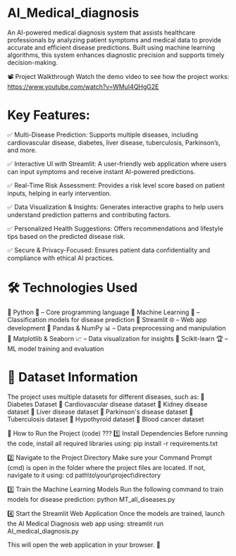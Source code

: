 # AI_Medical_diagnosis
An AI-powered medical diagnosis system that assists healthcare professionals by analyzing patient symptoms and medical data to provide accurate and efficient disease predictions. Built using machine learning algorithms, this system enhances diagnostic precision and supports timely decision-making.

📽️ Project Walkthrough
Watch the demo video to see how the project works:
https://www.youtube.com/watch?v=WMuI4QHgG2E

# Key Features:
✅ Multi-Disease Prediction: Supports multiple diseases, including cardiovascular disease, diabetes, liver disease, tuberculosis, Parkinson’s, and more.

✅ Interactive UI with Streamlit: A user-friendly web application where users can input symptoms and receive instant AI-powered predictions.

✅ Real-Time Risk Assessment: Provides a risk level score based on patient inputs, helping in early intervention.

✅ Data Visualization & Insights: Generates interactive graphs to help users understand prediction patterns and contributing factors.

✅ Personalized Health Suggestions: Offers recommendations and lifestyle tips based on the predicted disease risk.

✅ Secure & Privacy-Focused: Ensures patient data confidentiality and compliance with ethical AI practices.

# 🛠️ Technologies Used
🔹 Python 🐍 – Core programming language
🔹 Machine Learning 🤖 – Classification models for disease prediction
🔹 Streamlit 🌐 – Web app development
🔹 Pandas & NumPy 📊 – Data preprocessing and manipulation
🔹 Matplotlib & Seaborn 📈 – Data visualization for insights
🔹 Scikit-learn 🏆 – ML model training and evaluation

# 📂 Dataset Information
The project uses multiple datasets for different diseases, such as:
🔹 Diabetes Dataset
🔹 Cardiovascular disease dataset
🔹 Kidney disease dataset
🔹 Liver disease dataset
🔹 Parkinson's disease dataset
🔹 Tuberculosis dataset
🔹 Hypothyroid dataset
🔹 Blood cancer dataset

🚀 How to Run the Project (code) ???
1️⃣ Install Dependencies
Before running the code, install all required libraries using:
pip install -r requirements.txt

2️⃣ Navigate to the Project Directory
Make sure your Command Prompt (cmd) is open in the folder where the project files are located.
If not, navigate to it using:
cd path\to\your\project\directory

3️⃣ Train the Machine Learning Models
Run the following command to train models for disease prediction:
python MT_all_diseases.py

4️⃣ Start the Streamlit Web Application
Once the models are trained, launch the AI Medical Diagnosis web app using:
streamlit run AI_medical_diagnosis.py

This will open the web application in your browser. 🚀
